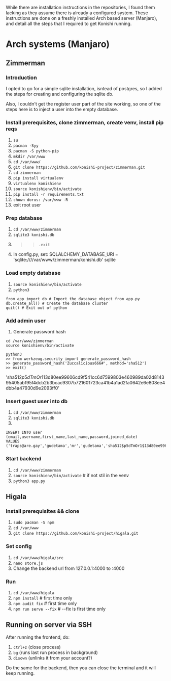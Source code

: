 While there are installation instructions in the repositories, I found them lacking as they assume there 
is already a configured system. These instructions are done on a freshly installed Arch based server (Manjaro),
and detail all the steps that I required to get Konishi running.

# Arch systems (Manjaro)
## Zimmerman
### Introduction
I opted to go for a simple sqlite installation, isntead of postgres, so I added the steps for creating and 
configuring the sqlite db.

Also, I couldn't get the register user part of the site working, so one of the steps here is to inject 
a user into the empty database.

### Install prerequisites, clone zimmerman, create venv, install pip reqs
1. `su`
2. `pacman -Syy`
3. `pacman -S python-pip`
4. `mkdir /var/www`
5. `cd /var/www/`
6. `git clone https://github.com/konishi-project/zimmerman.git`
7. `cd zimmerman`
8. `pip install virtualenv`
9. `virtualenv konishienv`
10. `source konishienv/bin/activate`
11. `pip install -r requirements.txt`
12. `chown dorus: /var/www -R`
13. exit root user

### Prep database
1. `cd /var/www/zimmerman`
2. `sqlite3 konishi.db`
3. >> `.exit`
4. In config.py, set: SQLALCHEMY_DATABASE_URI = 'sqlite:////var/www/zimmerman/konishi.db'
sqlite

### Load empty database
1. `source konishienv/bin/activate`
2. `python3`
```
from app import db # Import the database object from app.py
db.create_all() # Create the database cluster
quit() # Exit out of python
```

### Add admin user
1. Generate password hash
```
cd /var/www/zimmerman
source konishienv/bin/activate

python3
>> from werkzeug.security import generate_password_hash
>> generate_password_hash('Zuccalicious666#', method='sha512')
>> exit()
```
'sha512$p5dTmOr1$13d80ee99606cd9f541cc6d7599803e460989da02d814395405abf95f4dcb2b3bcac9307b721601723ca41b4a1ad2fa0642e6e808ee4dbb4a47930d9e2093ff0'

### Insert guest user into db
1. `cd /var/www/zimmerman`
2. `sqlite3 konishi.db`
3.
```
INSERT INTO user (email,username,first_name,last_name,password,joined_date)
VALUES ('traps@are.gay','gudetama','mr','gudetama','sha512$p5dTmOr1$13d80ee99606cd9f541cc6d7599803e460989da02d814395405abf95f4dcb2b3bcac9307b721601723ca41b4a1ad2fa0642e6e808ee4dbb4a47930d9e2093ff0',DATETIME()); 
```

### Start backend
1. `cd /var/www/zimmerman`
2. `source konishienv/bin/activate`  # if not stil in the venv
3. `python3 app.py`

## Higala
### Install prerequisites && clone
1. `sudo pacman -S npm`
2. `cd /var/www`
3. `git clone https://github.com/konishi-project/higala.git`

### Set config
1. `cd /var/www/higala/src`
2. `nano store.js`
3. Change the backend url from 127.0.0.1:4000 to <your server ip>:4000

### Run 
1. `cd /var/www/higala`
2. `npm install`   # first time only
3. `npm audit fix`  # first time only
3. `npm run serve --fix`   # --fix is first time only

## Running on server via SSH
After running the frontend, do:
1. `ctrl+z` (close process)
2. `bg` (runs last run process in background)
3. `disown` (unlinks it from your account?)

Do the same for the backend, then you can close the terminal and it will keep running.
